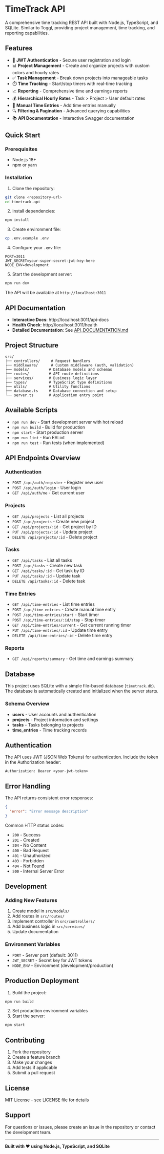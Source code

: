 # TimeTrack API

A comprehensive time tracking REST API built with Node.js, TypeScript, and SQLite. Similar to Toggl, providing project management, time tracking, and reporting capabilities.

## Features

- 🔐 **JWT Authentication** - Secure user registration and login
- 📊 **Project Management** - Create and organize projects with custom colors and hourly rates
- ✅ **Task Management** - Break down projects into manageable tasks
- ⏱️ **Time Tracking** - Start/stop timers with real-time tracking
- 📈 **Reporting** - Comprehensive time and earnings reports
- 💰 **Hierarchical Hourly Rates** - Task > Project > User default rates
- 📝 **Manual Time Entries** - Add time entries manually
- 🔍 **Filtering & Pagination** - Advanced querying capabilities
- 📚 **API Documentation** - Interactive Swagger documentation

## Quick Start

### Prerequisites

- Node.js 18+
- npm or yarn

### Installation

1. Clone the repository:
```bash
git clone <repository-url>
cd timetrack-api
```

2. Install dependencies:
```bash
npm install
```

3. Create environment file:
```bash
cp .env.example .env
```

4. Configure your `.env` file:
```env
PORT=3011
JWT_SECRET=your-super-secret-jwt-key-here
NODE_ENV=development
```

5. Start the development server:
```bash
npm run dev
```

The API will be available at `http://localhost:3011`

## API Documentation

- **Interactive Docs**: http://localhost:3011/api-docs
- **Health Check**: http://localhost:3011/health
- **Detailed Documentation**: See [API_DOCUMENTATION.md](./API_DOCUMENTATION.md)

## Project Structure

```
src/
├── controllers/     # Request handlers
├── middleware/      # Custom middleware (auth, validation)
├── models/         # Database models and schemas
├── routes/         # API route definitions
├── services/       # Business logic layer
├── types/          # TypeScript type definitions
├── utils/          # Utility functions
├── database.ts     # Database connection and setup
└── server.ts       # Application entry point
```

## Available Scripts

- `npm run dev` - Start development server with hot reload
- `npm run build` - Build for production
- `npm start` - Start production server
- `npm run lint` - Run ESLint
- `npm run test` - Run tests (when implemented)

## API Endpoints Overview

### Authentication
- `POST /api/auth/register` - Register new user
- `POST /api/auth/login` - User login
- `GET /api/auth/me` - Get current user

### Projects
- `GET /api/projects` - List all projects
- `POST /api/projects` - Create new project
- `GET /api/projects/:id` - Get project by ID
- `PUT /api/projects/:id` - Update project
- `DELETE /api/projects/:id` - Delete project

### Tasks
- `GET /api/tasks` - List all tasks
- `POST /api/tasks` - Create new task
- `GET /api/tasks/:id` - Get task by ID
- `PUT /api/tasks/:id` - Update task
- `DELETE /api/tasks/:id` - Delete task

### Time Entries
- `GET /api/time-entries` - List time entries
- `POST /api/time-entries` - Create manual time entry
- `POST /api/time-entries/start` - Start timer
- `POST /api/time-entries/:id/stop` - Stop timer
- `GET /api/time-entries/current` - Get current running timer
- `PUT /api/time-entries/:id` - Update time entry
- `DELETE /api/time-entries/:id` - Delete time entry

### Reports
- `GET /api/reports/summary` - Get time and earnings summary

## Database

This project uses SQLite with a simple file-based database (`timetrack.db`). The database is automatically created and initialized when the server starts.

### Schema Overview

- **users** - User accounts and authentication
- **projects** - Project information and settings
- **tasks** - Tasks belonging to projects
- **time_entries** - Time tracking records

## Authentication

The API uses JWT (JSON Web Tokens) for authentication. Include the token in the Authorization header:

```
Authorization: Bearer <your-jwt-token>
```

## Error Handling

The API returns consistent error responses:

```json
{
  "error": "Error message description"
}
```

Common HTTP status codes:
- `200` - Success
- `201` - Created
- `204` - No Content
- `400` - Bad Request
- `401` - Unauthorized
- `403` - Forbidden
- `404` - Not Found
- `500` - Internal Server Error

## Development

### Adding New Features

1. Create model in `src/models/`
2. Add routes in `src/routes/`
3. Implement controller in `src/controllers/`
4. Add business logic in `src/services/`
5. Update documentation

### Environment Variables

- `PORT` - Server port (default: 3011)
- `JWT_SECRET` - Secret key for JWT tokens
- `NODE_ENV` - Environment (development/production)

## Production Deployment

1. Build the project:
```bash
npm run build
```

2. Set production environment variables
3. Start the server:
```bash
npm start
```

## Contributing

1. Fork the repository
2. Create a feature branch
3. Make your changes
4. Add tests if applicable
5. Submit a pull request

## License

MIT License - see LICENSE file for details

## Support

For questions or issues, please create an issue in the repository or contact the development team.

---

**Built with ❤️ using Node.js, TypeScript, and SQLite**
